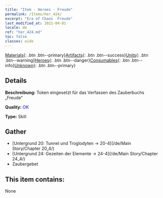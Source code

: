 ```yaml
---
title: "Item - Heroes - Freude"
permalink: /Items/her_424/
excerpt: "Era of Chaos  Freude"
last_modified_at: 2021-04-01
locale: de
ref: "her_424.md"
toc: false
classes: wide
---
```

 [Materials](/de/Items/){: .btn .btn--primary}[Artifacts](/de/Items/Artifacts/){: .btn .btn--success}[Units](/de/Items/Units/){: .btn .btn--warning}[Heroes](/de/Items/Heroes/){: .btn .btn--danger}[Consumables](/de/Items/Consumables/){: .btn .btn--info}[Unknown](/de/Items/Unknown/){: .btn .btn--primary}

## Details
 **Beschreibung:** Token eingesetzt für das Verfassen des Zauberbuchs „Freude“

 **Quality:** <span style="color: #0000CD">OK</span>

 **Type:** Skill

## Gather

*    [Untergrund 20: Tunnel und Troglodyten -> 20-4](/de/Main Story/Chapter 20_4/) 
*    [Untergrund 24: Gezeiten der Elemente -> 24-4](/de/Main Story/Chapter 24_4/) 
*    Zaubergebet 

## This item contains:

  None

